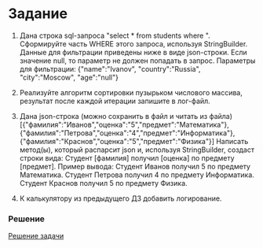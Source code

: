 # Задание

1) Дана строка sql-запроса "select * from students where ". Сформируйте часть WHERE этого запроса, используя StringBuilder. Данные для фильтрации приведены ниже в виде json-строки.
Если значение null, то параметр не должен попадать в запрос.
Параметры для фильтрации: {"name":"Ivanov", "country":"Russia", "city":"Moscow", "age":"null"}

2) Реализуйте алгоритм сортировки пузырьком числового массива, результат после каждой итерации запишите в лог-файл.

3) Дана json-строка (можно сохранить в файл и читать из файла)
[{"фамилия":"Иванов","оценка":"5","предмет":"Математика"},{"фамилия":"Петрова","оценка":"4","предмет":"Информатика"},{"фамилия":"Краснов","оценка":"5","предмет":"Физика"}]
Написать метод(ы), который распарсит json и, используя StringBuilder, создаст строки вида: Студент [фамилия] получил [оценка] по предмету [предмет].
Пример вывода:
Студент Иванов получил 5 по предмету Математика.
Студент Петрова получил 4 по предмету Информатика.
Студент Краснов получил 5 по предмету Физика.

4) К калькулятору из предыдущего ДЗ добавить логирование.

### Решение

[Решение задачи](ru/egorova/api/homework2/Program.java)

